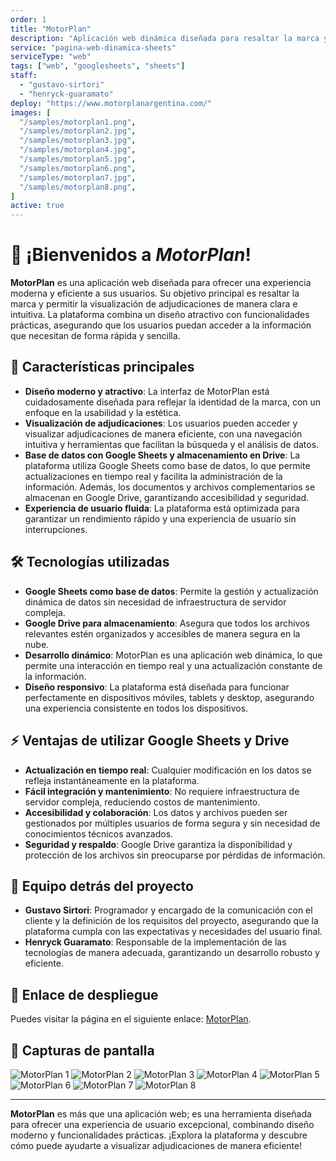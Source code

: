 ```yaml
---
order: 1
title: "MotorPlan"
description: "Aplicación web dinámica diseñada para resaltar la marca y permitir a los usuarios visualizar adjudicaciones de manera intuitiva y eficiente. Esta plataforma combina diseño moderno con funcionalidades prácticas, garantizando una experiencia de usuario fluida y atractiva."
service: "pagina-web-dinamica-sheets"
serviceType: "web"
tags: ["web", "googlesheets", "sheets"]
staff:
  - "gustavo-sirtori"
  - "henryck-guaramato"
deploy: "https://www.motorplanargentina.com/"
images: [
  "/samples/motorplan1.png",
  "/samples/motorplan2.jpg",
  "/samples/motorplan3.jpg",
  "/samples/motorplan4.jpg",
  "/samples/motorplan5.jpg",
  "/samples/motorplan6.png",
  "/samples/motorplan7.jpg",
  "/samples/motorplan8.png",
]
active: true
---
```


# 🚀 ¡Bienvenidos a *MotorPlan*!

**MotorPlan** es una aplicación web diseñada para ofrecer una experiencia moderna y eficiente a sus usuarios. Su objetivo principal es resaltar la marca y permitir la visualización de adjudicaciones de manera clara e intuitiva. La plataforma combina un diseño atractivo con funcionalidades prácticas, asegurando que los usuarios puedan acceder a la información que necesitan de forma rápida y sencilla.

## 🌟 **Características principales**
- **Diseño moderno y atractivo**: La interfaz de MotorPlan está cuidadosamente diseñada para reflejar la identidad de la marca, con un enfoque en la usabilidad y la estética.
- **Visualización de adjudicaciones**: Los usuarios pueden acceder y visualizar adjudicaciones de manera eficiente, con una navegación intuitiva y herramientas que facilitan la búsqueda y el análisis de datos.
- **Base de datos con Google Sheets y almacenamiento en Drive**: La plataforma utiliza Google Sheets como base de datos, lo que permite actualizaciones en tiempo real y facilita la administración de la información. Además, los documentos y archivos complementarios se almacenan en Google Drive, garantizando accesibilidad y seguridad.
- **Experiencia de usuario fluida**: La plataforma está optimizada para garantizar un rendimiento rápido y una experiencia de usuario sin interrupciones.

## 🛠️ **Tecnologías utilizadas**
- **Google Sheets como base de datos**: Permite la gestión y actualización dinámica de datos sin necesidad de infraestructura de servidor compleja.
- **Google Drive para almacenamiento**: Asegura que todos los archivos relevantes estén organizados y accesibles de manera segura en la nube.
- **Desarrollo dinámico**: MotorPlan es una aplicación web dinámica, lo que permite una interacción en tiempo real y una actualización constante de la información.
- **Diseño responsivo**: La plataforma está diseñada para funcionar perfectamente en dispositivos móviles, tablets y desktop, asegurando una experiencia consistente en todos los dispositivos.

## ⚡ **Ventajas de utilizar Google Sheets y Drive**

- **Actualización en tiempo real**: Cualquier modificación en los datos se refleja instantáneamente en la plataforma.
- **Fácil integración y mantenimiento**: No requiere infraestructura de servidor compleja, reduciendo costos de mantenimiento.
- **Accesibilidad y colaboración**: Los datos y archivos pueden ser gestionados por múltiples usuarios de forma segura y sin necesidad de conocimientos técnicos avanzados.
- **Seguridad y respaldo**: Google Drive garantiza la disponibilidad y protección de los archivos sin preocuparse por pérdidas de información.

## 👥 **Equipo detrás del proyecto**
- **Gustavo Sirtori**: Programador y encargado de la comunicación con el cliente y la definición de los requisitos del proyecto, asegurando que la plataforma cumpla con las expectativas y necesidades del usuario final.
- **Henryck Guaramato**: Responsable de la implementación de las tecnologías de manera adecuada, garantizando un desarrollo robusto y eficiente.

## 🔗 **Enlace de despliegue**
Puedes visitar la página en el siguiente enlace: [MotorPlan](https://www.motorplanargentina.com/").

## 📸 **Capturas de pantalla**
<div class="grid grid-cols-1 sm:grid-cols-2 lg:grid-cols-3 gap-4 my-6">
  <img src="/samples/motorplan1.png" alt="MotorPlan 1" class="rounded-xl w-full h-auto object-cover" />
  <img src="/samples/motorplan2.jpg" alt="MotorPlan 2" class="rounded-xl w-full h-auto object-cover" />
  <img src="/samples/motorplan3.jpg" alt="MotorPlan 3" class="rounded-xl w-full h-auto object-cover" />
  <img src="/samples/motorplan4.jpg" alt="MotorPlan 4" class="rounded-xl w-full h-auto object-cover" />
  <img src="/samples/motorplan5.jpg" alt="MotorPlan 5" class="rounded-xl w-full h-auto object-cover" />
  <img src="/samples/motorplan6.png" alt="MotorPlan 6" class="rounded-xl w-full h-auto object-cover" />
  <img src="/samples/motorplan7.jpg" alt="MotorPlan 7" class="rounded-xl w-full h-auto object-cover" />
  <img src="/samples/motorplan8.png" alt="MotorPlan 8" class="rounded-xl w-full h-auto object-cover" />
</div>

---

**MotorPlan** es más que una aplicación web; es una herramienta diseñada para ofrecer una experiencia de usuario excepcional, combinando diseño moderno y funcionalidades prácticas. ¡Explora la plataforma y descubre cómo puede ayudarte a visualizar adjudicaciones de manera eficiente!